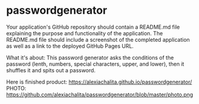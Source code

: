 # passwordgenerator

Your application's GitHub repository should contain a README.md file explaining the purpose and functionality of the application. The README.md file should include a screenshot of the completed application as well as a link to the deployed GitHub Pages URL.


What it's about:
This password generator asks the conditions of the password (lenth, numbers, special characters, upper, and lower), then it shuffles it and spits out a password.

Here is finished product: https://alexiachalita.github.io/passwordgenerator/
PHOTO: https://github.com/alexiachalita/passwordgenerator/blob/master/photo.png


